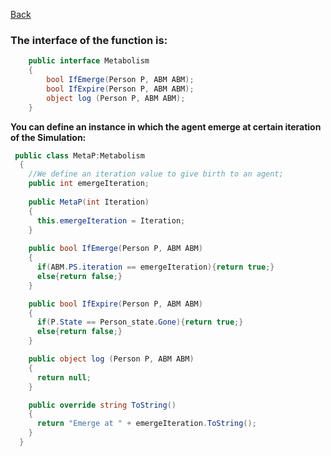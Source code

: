 [Back](/manual/Framework.md)
### The interface of the function is:
```C#
    public interface Metabolism
    {
        bool IfEmerge(Person P, ABM ABM);
        bool IfExpire(Person P, ABM ABM);
        object log (Person P, ABM ABM);
    }
```
__You can define an instance in which the agent emerge at certain iteration of the Simulation:__
```C#
 public class MetaP:Metabolism
  {
    //We define an iteration value to give birth to an agent;
    public int emergeIteration;
    
    public MetaP(int Iteration)
    {
      this.emergeIteration = Iteration;
    }
    
    public bool IfEmerge(Person P, ABM ABM)
    {
      if(ABM.PS.iteration == emergeIteration){return true;}
      else{return false;}
    }

    public bool IfExpire(Person P, ABM ABM)
    {
      if(P.State == Person_state.Gone){return true;}
      else{return false;}
    }

    public object log (Person P, ABM ABM)
    {
      return null;
    }

    public override string ToString()
    {
      return "Emerge at " + emergeIteration.ToString();
    }
  }
```
